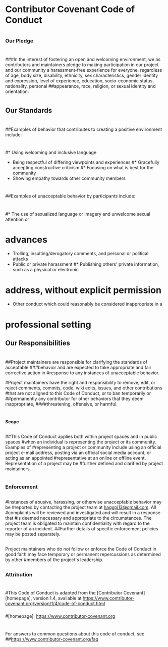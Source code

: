 # Contributor Covenant Code of Conduct
#
### Our Pledge
#
###In the interest of fostering an open and welcoming environment, we as
contributors and maintainers pledge to making participation in our project and
our community a harassment-free experience for everyone, regardless of age, body
size, disability, ethnicity, sex characteristics, gender identity and expression,
level of experience, education, socio-economic status, nationality, personal
##appearance, race, religion, or sexual identity and orientation.
#
## Our Standards
#
##Examples of behavior that contributes to creating a positive environment
include:
#
#* Using welcoming and inclusive language
* Being respectful of differing viewpoints and experiences
#* Gracefully accepting constructive criticism
#* Focusing on what is best for the community
* Showing empathy towards other community members
#
##Examples of unacceptable behavior by participants include:
#
#* The use of sexualized language or imagery and unwelcome sexual attention or
# advances
* Trolling, insulting/derogatory comments, and personal or political attacks
* Public or private harassment
#* Publishing others' private information, such as a physical or electronic
# address, without explicit permission
* Other conduct which could reasonably be considered inappropriate in a
# professional setting

## Our Responsibilities
#
##Project maintainers are responsible for clarifying the standards of acceptable
###behavior and are expected to take appropriate and fair corrective action in
#response to any instances of unacceptable behavior.

#Project maintainers have the right and responsibility to remove, edit, or
reject comments, commits, code, wiki edits, issues, and other contributions
#that are not aligned to this Code of Conduct, or to ban temporarily or
##permanently any contributor for other behaviors that they deem inappropriate,
####threatening, offensive, or harmful.
#
#### Scope
##
##This Code of Conduct applies both within project spaces and in public spaces
#when an individual is representing the project or its community. Examples of
#representing a project or community include using an official project e-mail
address, posting via an official social media account, or acting as an appointed
#representative at an online or offline event. Representation of a project may be
#further defined and clarified by project maintainers.
#
### Enforcement
##
#Instances of abusive, harassing, or otherwise unacceptable behavior may be
#reported by contacting the project team at hagopj13@gmail.com. All
#complaints will be reviewed and investigated and will result in a response that
#is deemed necessary and appropriate to the circumstances. The project team is
obligated to maintain confidentiality with regard to the reporter of an incident.
##Further details of specific enforcement policies may be posted separately.
##
Project maintainers who do not follow or enforce the Code of Conduct in good
faith may face temporary or permanent repercussions as determined by other
#members of the project's leadership.
##
### Attribution
#
#This Code of Conduct is adapted from the [Contributor Covenant][homepage], version 1.4,
available at https://www.contributor-covenant.org/version/1/4/code-of-conduct.html
###
#[homepage]: https://www.contributor-covenant.org
#
For answers to common questions about this code of conduct, see
##https://www.contributor-covenant.org/faq
